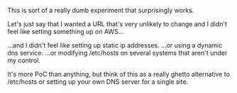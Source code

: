 This is sort of a really dumb experiment that surprisingly works.

Let's just say that I wanted a URL that's very unlikely to change and I didn't feel like setting something up on AWS...

...and I didn't feel like setting up static ip addresses.
...or using a dynamic dns service.
...or modifying /etc/hosts on several systems that aren't under my control.

It's more PoC than anything, but think of this as a really ghetto alternative to /etc/hosts or setting up your own DNS server for a single site.
